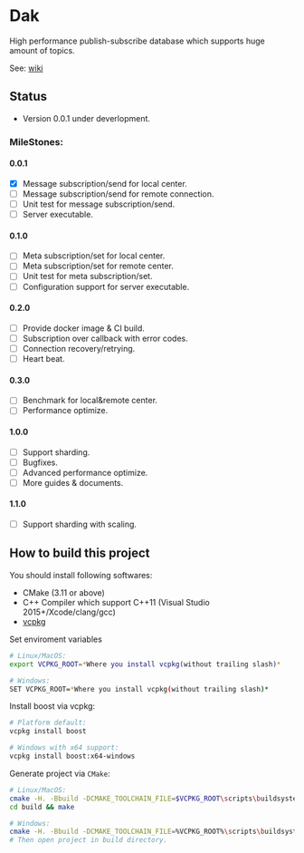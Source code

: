 # Dak

High performance publish-subscribe database which supports huge amount of topics.

See: [wiki](https://github.com/tdzl2003/dak/wiki)

## Status

* Version 0.0.1 under deverlopment.

### MileStones:

#### 0.0.1

* [x] Message subscription/send for local center.
* [ ] Message subscription/send for remote connection.
* [ ] Unit test for message subscription/send.
* [ ] Server executable.

#### 0.1.0

* [ ] Meta subscription/set for local center.
* [ ] Meta subscription/set for remote center.
* [ ] Unit test for meta subscription/set.
* [ ] Configuration support for server executable.

#### 0.2.0

* [ ] Provide docker image & CI build.
* [ ] Subscription over callback with error codes.
* [ ] Connection recovery/retrying.
* [ ] Heart beat.

#### 0.3.0

* [ ] Benchmark for local&remote center.
* [ ] Performance optimize.

#### 1.0.0

* [ ] Support sharding.
* [ ] Bugfixes.
* [ ] Advanced performance optimize.
* [ ] More guides & documents.

#### 1.1.0

* [ ] Support sharding with scaling.

## How to build this project

You should install following softwares:

* CMake (3.11 or above)
* C++ Compiler which support C++11 (Visual Studio 2015+/Xcode/clang/gcc)
* [vcpkg](https://github.com/Microsoft/vcpkg)

Set enviroment variables

```bash
# Linux/MacOS:
export VCPKG_ROOT=*Where you install vcpkg(without trailing slash)*

# Windows:
SET VCPKG_ROOT=*Where you install vcpkg(without trailing slash)*
```

Install boost via vcpkg:

```bash
# Platform default:
vcpkg install boost

# Windows with x64 support:
vcpkg install boost:x64-windows
```

Generate project via `CMake`:

```bash
# Linux/MacOS:
cmake -H. -Bbuild -DCMAKE_TOOLCHAIN_FILE=$VCPKG_ROOT\scripts\buildsystems\vcpkg.cmake
cd build && make

# Windows:
cmake -H. -Bbuild -DCMAKE_TOOLCHAIN_FILE=%VCPKG_ROOT%\scripts\buildsystems\vcpkg.cmake
# Then open project in build directory.
```
